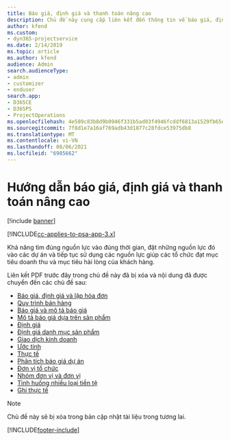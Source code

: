 ```yaml
---
title: Báo giá, định giá và thanh toán nâng cao
description: Chủ đề này cung cấp liên kết đến thông tin về báo giá, định giá và thanh toán trong Project Service Automation.
author: kfend
ms.custom:
- dyn365-projectservice
ms.date: 2/14/2019
ms.topic: article
ms.author: kfend
audience: Admin
search.audienceType:
- admin
- customizer
- enduser
search.app:
- D365CE
- D365PS
- ProjectOperations
ms.openlocfilehash: 4e589c83b8d9b0946f331b5ad03f4946fcddf6813a1529fb65d9b86f8ebf3a07
ms.sourcegitcommit: 7f8d1e7a16af769adb43d1877c28fdce53975db8
ms.translationtype: MT
ms.contentlocale: vi-VN
ms.lasthandoff: 08/06/2021
ms.locfileid: "6985662"
---
```

# <a name="advanced-quoting-pricing-and-billing-guide"></a>Hướng dẫn báo giá, định giá và thanh toán nâng cao

[!include [banner](../../includes/psa-now-project-operations.md)]

[!INCLUDE[cc-applies-to-psa-app-3.x](../../includes/cc-applies-to-psa-app-3x.md)]

Khả năng tìm đúng nguồn lực vào đúng thời gian, đặt những nguồn lực đó vào các dự án và tiếp tục sử dụng các nguồn lực giúp các tổ chức đạt mục tiêu doanh thu và mục tiêu hài lòng của khách hàng. 

Liên kết PDF trước đây trong chủ đề này đã bị xóa và nội dung đã được chuyển đến các chủ đề sau:

- [Báo giá, định giá và lập hóa đơn](../quote-bill-price.md)
- [Quy trình bán hàng](../basic-sales-process.md)
- [Báo giá và mô tả báo giá](../basic-quote-lines.md)
- [Mô tả báo giá dựa trên sản phẩm](../product-based-quote-lines.md)
- [Định giá](../basic-pricing.md)
- [Định giá danh mục sản phẩm](../product-catalog-pricing.md)
- [Giao dịch kinh doanh](../basic-business-transactions.md)
- [Ước tính](../estimates.md)
- [Thực tế](../actuals.md)
- [Phân tích báo giá dự án](../basic-analyzing-quotes.md)
- [Đơn vị tổ chức](../advanced-organizational.md)
- [Nhóm đơn vị và đơn vị](../advanced-units.md)
- [Tình huống nhiều loại tiền tệ](../advanced-currency.md)
- [Ghi thực tế](../advanced-actuals.md)

> [!NOTE]
> Chủ đề này sẽ bị xóa trong bản cập nhật tài liệu trong tương lai. 


[!INCLUDE[footer-include](../../includes/footer-banner.md)]